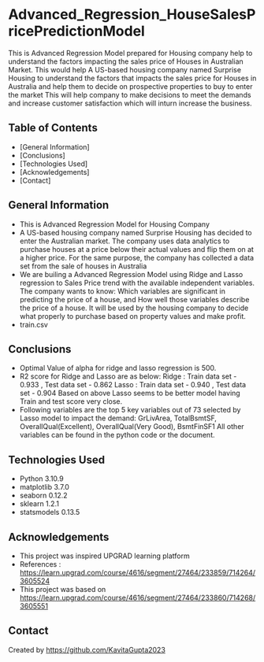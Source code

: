# Advanced_Regression_HouseSalesPricePredictionModel
This is Advanced Regression Model prepared for Housing company help to understand the factors impacting the sales price of Houses in Australian Market.
This would help A US-based housing company named Surprise Housing to understand the factors	that impacts the sales price for Houses in Australia and help them to decide on prospective properties to buy to enter the market
This will help company to make decisions to meet the demands and increase customer satisfaction which will inturn increase the business.


## Table of Contents
* [General Information]
* [Conclusions]
* [Technologies Used]
* [Acknowledgements]
* [Contact]


## General Information
- This is Advanced Regression Model for Housing Company
- A US-based housing company named Surprise Housing has decided to enter the Australian market. 
  The company uses data analytics to purchase houses at a price below their actual values and flip them on at a higher price. 
  For the same purpose, the company has collected a data set from the sale of houses in Australia
- We are builing a Advanced Regression Model using Ridge and Lasso regression to Sales Price trend with the available independent variables. 
 The company wants to know:
 Which variables are significant in predicting the price of a house, and
 How well those variables describe the price of a house.
  It will be used by the housing company to decide what properly to purchase based on property values and make profit.
- train.csv

<!-- You don't have to answer all the questions - just the ones relevant to your project. -->

## Conclusions
- Optimal Value of alpha for ridge and lasso regression is 500.
- R2 score for Ridge and Lasso are as below:
  Ridge  : Train data set - 0.933 , Test data set - 0.862
  Lasso  : Train data set - 0.940 , Test data set - 0.904
  Based on above Lasso seems to be better model having Train and test score very close.
- Following variables are the top 5 key variables out of 73 selected by Lasso model to impact the demand:
  GrLivArea, TotalBsmtSF, OverallQual(Excellent), OverallQual(Very Good), BsmtFinSF1
  All other variables can be found in the python code or the document.
  


## Technologies Used
- Python 3.10.9
- matplotlib 3.7.0
- seaborn 0.12.2
- sklearn 1.2.1
- statsmodels 0.13.5


## Acknowledgements
- This project was inspired UPGRAD learning platform
- References : https://learn.upgrad.com/course/4616/segment/27464/233859/714264/3605524
- This project was based on https://learn.upgrad.com/course/4616/segment/27464/233860/714268/3605551


## Contact
Created by https://github.com/KavitaGupta2023 


